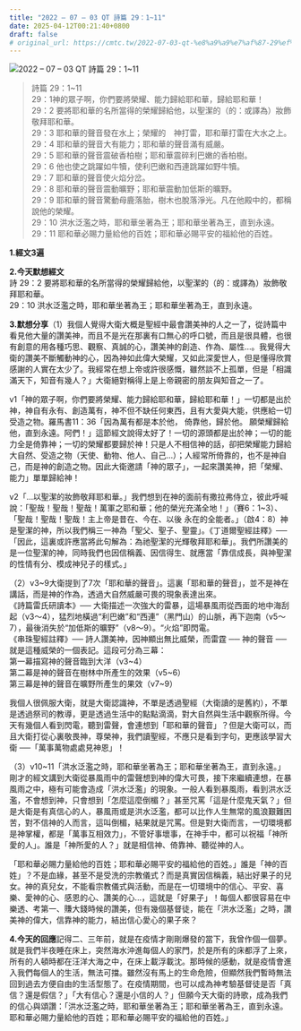 ```yaml
---
title: "2022 – 07 – 03 QT 詩篇 29：1~11"
date: 2025-04-12T00:21:40+0800
draft: false
# original_url: https://cmtc.tw/2022-07-03-qt-%e8%a9%a9%e7%af%87-29%ef%bc%9a111
---
```


![2022 – 07 – 03 QT 詩篇 29：1~11](/images/qt.jpg  "2022 – 07 – 03 QT 詩篇 29：1~11")

> 詩篇 29：1~11  
> 29：1神的眾子啊，你們要將榮耀、能力歸給耶和華，歸給耶和華！  
> 29：2 要將耶和華的名所當得的榮耀歸給他，以聖潔的（的：或譯為）妝飾敬拜耶和華。  
> 29：3 耶和華的聲音發在水上；榮耀的　神打雷，耶和華打雷在大水之上。  
> 29：4 耶和華的聲音大有能力；耶和華的聲音滿有威嚴。  
> 29：5 耶和華的聲音震破香柏樹；耶和華震碎利巴嫩的香柏樹。  
> 29：6 他也使之跳躍如牛犢，使利巴嫩和西連跳躍如野牛犢。  
> 29：7 耶和華的聲音使火焰分岔。  
> 29：8 耶和華的聲音震動曠野；耶和華震動加低斯的曠野。  
> 29：9 耶和華的聲音驚動母鹿落胎，樹木也脫落淨光。凡在他殿中的，都稱說他的榮耀。  
> 29：10 洪水泛濫之時，耶和華坐著為王；耶和華坐著為王，直到永遠。  
> 29：11 耶和華必賜力量給他的百姓；耶和華必賜平安的福給他的百姓。

**1.經文3遍**

**2.今天默想經文**  
詩 29：2 要將耶和華的名所當得的榮耀歸給他，以聖潔的（的：或譯為）妝飾敬拜耶和華。  
29：10 洪水泛濫之時，耶和華坐著為王；耶和華坐著為王，直到永遠。

**3.默想分享**（1）我個人覺得大衛大概是聖經中最會讚美神的人之一了，從詩篇中看見他大量的讚美神，而且不是光在那裏有口無心的呼口號，而且是很具體，也很有創意的用各種巧思、觀察、真誠的心，讚美神的創造、作為、屬性…。我覺得大衛的讚美不斷觸動神的心，因為神如此偉大榮耀，又如此深愛世人，但是懂得欣賞感謝的人實在太少了。我經常在想上帝或許很感慨，雖然談不上孤單，但是「相識滿天下，知音有幾人？」大衛絕對稱得上是上帝親密的朋友與知音之一了。

v1「神的眾子啊，你們要將榮耀、能力歸給耶和華，歸給耶和華！」一切都是出於神，神自有永有、創造萬有，神不但不缺任何東西，且有大愛與大能，供應給一切受造之物。羅馬書11：36「因為萬有都是本於他， 倚靠他，歸於他。 願榮耀歸給他，直到永遠。阿們！」這節經文說得太好了！一切的源頭都是出於神；一切的能力全是倚靠神；一切的榮耀都要歸於神！只是人不相信神的話，卻把榮耀能力歸給大自然、受造之物（天使、動物、他人、自己…）；人經常所倚靠的，也不是神自己，而是神的創造之物。因此大衛邀請「神的眾子」，一起來讚美神，把「榮耀、能力」單單歸給神！

v2「…以聖潔的妝飾敬拜耶和華。」我們想到在神的面前有撒拉弗侍立，彼此呼喊說：「聖哉！聖哉！聖哉！萬軍之耶和華；他的榮光充滿全地！」（賽6：1~3）、「聖哉！聖哉！聖哉！主上帝是昔在、今在、以後 永在的全能者。」（啟4：8）神是聖潔的神，所以我們稱三一神為「聖父、聖子、聖靈」。《丁道爾聖經註釋》──「因此，這裏或許應當將此句解為：為祂聖潔的光輝敬拜耶和華」。我們所讚美的是一位聖潔的神，同時我們也因信稱義、因信得生、就應當「靠信成長，與神聖潔的性情有分、模成神兒子的樣式。」

（2）v3~9大衛提到了7次「耶和華的聲音」。這裏「耶和華的聲音」，並不是神在講話，而是神的作為，透過大自然威嚴可畏的現象表達出來。  
《詩篇雷氏研讀本》── 大衛描述一次強大的雷暴，這場暴風雨從西面的地中海刮起（v3～4），猛烈地橫過“利巴嫩”和“西連”（黑門山）的山脈，再下迦南（v5～7），最後消失於“加低斯的曠野”（v8～9）。“火焰”即閃電。  
《串珠聖經註釋》── 詩人讚美神，因神顯出無比威榮，而雷霆 ── 神的聲音 ── 就是這種威榮的一個表記。這段可分為三幕：  
第一幕描寫神的聲音臨到大洋（v3~4）  
第二幕是神的聲音在樹林中所產生的效果（v5~6）  
第三幕是神的聲音在曠野所產生的果效（v7~9）

我個人很佩服大衛，就是大衛認識神，不單是透過聖經（大衛讀的是舊約），不單是透過祭司的教導，更是透過生活中的點點滴滴，對大自然與生活中觀察所得。今天有幾個人看到閃電，聽到雷聲，會連想到「耶和華的聲音」？但是大衛可以，而且大衛打從心裏敬畏神，尊榮神，我們讀聖經，不應只是看到字句，更應該學習大衛 ──「萬事萬物處處見神恩」！

（3）v10~11「洪水泛濫之時，耶和華坐著為王；耶和華坐著為王，直到永遠。」剛才的經文講到大衛從暴風雨中的雷聲想到神的偉大可畏，接下來繼續連想，在暴風雨之中，極有可能會造成「洪水泛濫」的現象。一般人看到暴風雨，看到洪水泛濫，不會想到神，只會想到「怎麼這麼倒楣？」甚至咒罵「這是什麼鬼天氣？」但是大衛是有真信心的人，暴風雨或是洪水泛濫，都可以比作人生無常的風浪艱難困苦，對不信神的人而言，這叫倒楣，結果就是咒罵。但是對大衛而言，一切環境都是神掌權，都是「萬事互相效力」，不管好事壞事，在神手中，都可以祝福「神所愛的人」。誰是「神所愛的人？」就是相信神、倚靠神、聽從神的人。

「耶和華必賜力量給他的百姓；耶和華必賜平安的福給他的百姓。」誰是「神的百姓」？不是血緣，甚至不是受洗的宗教儀式？而是真實因信稱義，結出好果子的兒女。神的真兒女，不能看宗教儀式與活動，而是在一切環境中的信心、平安、喜樂、愛神的心、感恩的心、讚美的心…，這就是「好果子」！每個人都很容易在中樂透、考第一、賺大錢時候的讚美，但有幾個基督徒，能在「洪水泛濫」之時，讚美神的偉大，信靠神的能力，結出信心愛心的果子來？

**4.今天的回應**記得二、三年前，就是在疫情才剛剛爆發的當下，我曾作個一個夢。就是我們半夜睡在床上，突然海水沖進每個人的家門，於是所有的床都浮了上來，所有的人頓時都在汪洋大海之中，在床上載浮載沈。那時候的感動，就是疫情會進入我們每個人的生活，無法可擋。雖然沒有馬上的生命危險，但顯然我們暫時無法回到過去方便自由的生活型態了。在疫情期間，也可以成為神考驗基督徒是否「真信？還是假信？」「大有信心？還是小信的人？」但願今天大衛的詩歌，成為我們的信心與頌讚：「洪水泛濫之時，耶和華坐著為王；耶和華坐著為王，直到永遠。耶和華必賜力量給他的百姓；耶和華必賜平安的福給他的百姓。」